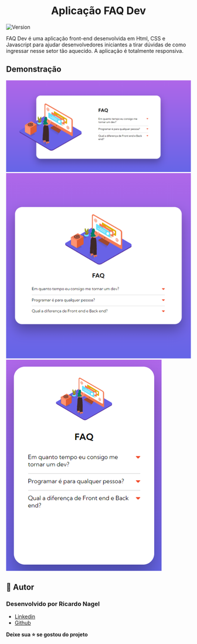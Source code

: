 <h1  align="center">Aplicação FAQ Dev</h1>

<p><img  alt="Version"  src="https://img.shields.io/badge/version-0.1.0-blue.svg?cacheSeconds=2592000" /></p>

<p>
  FAQ Dev é uma aplicação front-end desenvolvida em Html, CSS e Javascript para ajudar desenvolvedores iniciantes a tirar dúvidas de como ingressar nesse setor tão aquecido. A aplicação é totalmente responsiva.
</p>

<h2 id="demonstracao">Demonstração</h2>

<p>
  <span><img src="src/imagens/screen_1.png" /></span>
  <span><img src="src/imagens/screen_2.png" /></span>
  <span><img src="src/imagens/screen_3.png" /></span>
</p>

<h2 id="autora">👤 Autor</h2>

<h3>Desenvolvido por Ricardo Nagel</h3>

* [Linkedin](https://www.linkedin.com/in/ricardonagel/)
* [Github](https://github.com/nagelricardo)

  
<strong align="center">Deixe sua ⭐️ se gostou do projeto</strong>

  
